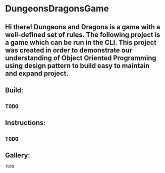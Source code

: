 # DungeonsDragonsGame

Hi there! Dungeons and Dragons is a game with a well-defined set of rules. The following project is a game which can be run in the CLI. This project was created in order to demonstrate our understanding of Object Oriented Programming using design pattern to build easy to maintain and expand project.
---
## Build:

`TODO`
---
## Instructions:

`TODO`
---
## Gallery:

`TODO`
